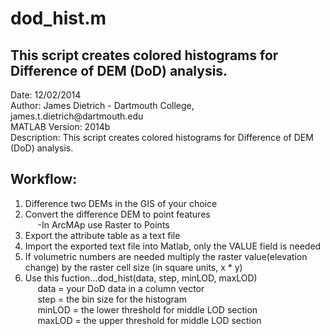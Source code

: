 <h1>dod_hist.m</h1>
<h2>This script creates colored histograms for Difference of DEM (DoD) analysis.</h2>
Date: 12/02/2014<br>
Author: James Dietrich - Dartmouth College, james.t.dietrich@dartmouth.edu<br>
MATLAB Version: 2014b<br>
Description: This script creates colored histograms for Difference of DEM (DoD) analysis.<br>
<h2>Workflow:</h2>
<ol>
	<li>Difference two DEMs in the GIS of your choice</li>
	<li>Convert the difference DEM to point features<br>&nbsp;&nbsp;&nbsp;&nbsp;&nbsp;-In ArcMAp use Raster to Points</li>
	<li>Export the attribute table as a text file</li>
	<li>Import the exported text file into Matlab, only the VALUE field is needed</li>
	<li>If volumetric numbers are needed multiply the raster value(elevation change)
	by the raster cell size (in square units, x * y)</li>
	<li>Use this fuction...dod_hist(data, step, minLOD, maxLOD)<br>
       &nbsp;&nbsp;&nbsp;&nbsp;&nbsp;data = your DoD data in a column vector<br>
       &nbsp;&nbsp;&nbsp;&nbsp;&nbsp;step = the bin size for the histogram<br>
       &nbsp;&nbsp;&nbsp;&nbsp;&nbsp;minLOD = the lower threshold for middle LOD section<br>
       &nbsp;&nbsp;&nbsp;&nbsp;&nbsp;maxLOD = the upper threshold for middle LOD section</li>
</ol>
